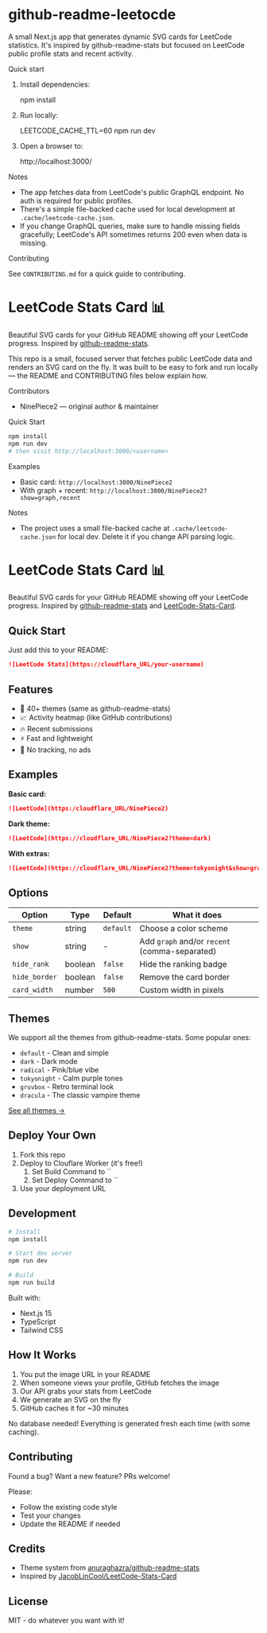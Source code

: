 # github-readme-leetocde

A small Next.js app that generates dynamic SVG cards for LeetCode statistics. It's inspired by
github-readme-stats but focused on LeetCode public profile stats and recent activity.

Quick start

1. Install dependencies:

   npm install

2. Run locally:

   LEETCODE_CACHE_TTL=60 npm run dev

3. Open a browser to:

   http://localhost:3000/<username>

Notes

- The app fetches data from LeetCode's public GraphQL endpoint. No auth is required for public
  profiles.
- There's a simple file-backed cache used for local development at `.cache/leetcode-cache.json`.
- If you change GraphQL queries, make sure to handle missing fields gracefully; LeetCode's API
  sometimes returns 200 even when data is missing.

Contributing

See `CONTRIBUTING.md` for a quick guide to contributing.
# LeetCode Stats Card 📊

Beautiful SVG cards for your GitHub README showing off your LeetCode progress. Inspired by [github-readme-stats](https://github.com/anuraghazra/github-readme-stats).

This repo is a small, focused server that fetches public LeetCode data and renders an SVG card on the fly. It was built to be easy to fork and run locally — the README and CONTRIBUTING files below explain how.

Contributors
- NinePiece2 — original author & maintainer

Quick Start
```bash
npm install
npm run dev
# then visit http://localhost:3000/<username>
```

Examples
- Basic card: `http://localhost:3000/NinePiece2`
- With graph + recent: `http://localhost:3000/NinePiece2?show=graph,recent`

Notes
- The project uses a small file-backed cache at `.cache/leetcode-cache.json` for local dev. Delete it if you change API parsing logic.
# LeetCode Stats Card 📊

Beautiful SVG cards for your GitHub README showing off your LeetCode progress. Inspired by [github-readme-stats](https://github.com/anuraghazra/github-readme-stats) and [LeetCode-Stats-Card](https://github.com/JacobLinCool/LeetCode-Stats-Card).

## Quick Start

Just add this to your README:

```markdown
![LeetCode Stats](https://cloudflare_URL/your-username)
```

## Features

- 🎨 40+ themes (same as github-readme-stats)
- 📈 Activity heatmap (like GitHub contributions)
- 🔥 Recent submissions
- ⚡ Fast and lightweight
- 🎯 No tracking, no ads

## Examples

**Basic card:**
```markdown
![LeetCode](https:/cloudflare_URL/NinePiece2)
```

**Dark theme:**
```markdown
![LeetCode](https://cloudflare_URL/NinePiece2?theme=dark)
```

**With extras:**
```markdown
![LeetCode](https://cloudflare_URL/NinePiece2?theme=tokyonight&show=graph,recent)
```

## Options

| Option | Type | Default | What it does |
|--------|------|---------|--------------|
| `theme` | string | `default` | Choose a color scheme |
| `show` | string | - | Add `graph` and/or `recent` (comma-separated) |
| `hide_rank` | boolean | `false` | Hide the ranking badge |
| `hide_border` | boolean | `false` | Remove the card border |
| `card_width` | number | `500` | Custom width in pixels |

## Themes

We support all the themes from github-readme-stats. Some popular ones:

- `default` - Clean and simple
- `dark` - Dark mode
- `radical` - Pink/blue vibe
- `tokyonight` - Calm purple tones
- `gruvbox` - Retro terminal look
- `dracula` - The classic vampire theme

[See all themes →](/src/config/themes.ts)

## Deploy Your Own

1. Fork this repo
2. Deploy to Clouflare Worker (it's free!)
   1. Set Build Command to ``
   2. Set Deploy Command to ``
3. Use your deployment URL

## Development

```bash
# Install
npm install

# Start dev server
npm run dev

# Build
npm run build
```

Built with:
- Next.js 15
- TypeScript
- Tailwind CSS

## How It Works

1. You put the image URL in your README
2. When someone views your profile, GitHub fetches the image
3. Our API grabs your stats from LeetCode
4. We generate an SVG on the fly
5. GitHub caches it for ~30 minutes

No database needed! Everything is generated fresh each time (with some caching).

## Contributing

Found a bug? Want a new feature? PRs welcome!

Please:
- Follow the existing code style
- Test your changes
- Update the README if needed

## Credits

- Theme system from [anuraghazra/github-readme-stats](https://github.com/anuraghazra/github-readme-stats)
- Inspired by [JacobLinCool/LeetCode-Stats-Card](https://github.com/JacobLinCool/LeetCode-Stats-Card)

## License

MIT - do whatever you want with it!

